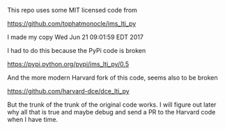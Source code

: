 
This repo uses some MIT licensed code from

https://github.com/tophatmonocle/ims_lti_py

I made my copy Wed Jun 21 09:01:59 EDT 2017

I had to do this because the PyPi code is broken

https://pypi.python.org/pypi/ims_lti_py/0.5

And the more modern Harvard fork of this code, seems
also to be broken

https://github.com/harvard-dce/dce_lti_py

But the trunk of the trunk of the original code works.
I will figure out later why all that is true and maybe 
debug and send a PR to the Harvard code when I have
time.

